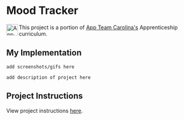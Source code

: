 # Mood Tracker

<img src="https://raw.githubusercontent.com/appteamcarolina/apprentice-projects-s22/352fd1d9154756965025ac34e5048ae89a944493/assets/appteam-sp22-transparent-logo.png" width="30px" align="left" alt="App Team Carolina Logo">

This project is a portion of <a href="https://appteamcarolina.com">App Team Carolina's</a> Apprenticeship curriculum.

## My Implementation
```
add screenshots/gifs here
```
```
add description of project here
```

## Project Instructions
View project instructions [here](./instructions.md).

